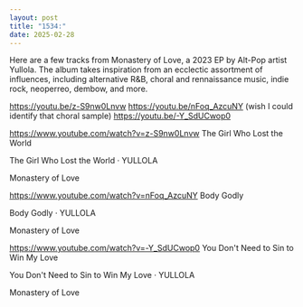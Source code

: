 ```yaml
---
layout: post
title: "1534:"
date: 2025-02-28
---
```


Here are a few tracks from Monastery of Love, a 2023 EP by Alt-Pop artist Yullola. The album takes inspiration from an ecclectic assortment of influences, including alternative R&B, choral and rennaissance music, indie rock, neoperreo, dembow, and more.

https://youtu.be/z-S9nw0Lnvw 
https://youtu.be/nFoq_AzcuNY (wish I could identify that choral sample)
https://youtu.be/-Y_SdUCwop0

https://www.youtube.com/watch?v=z-S9nw0Lnvw
The Girl Who Lost the World

The Girl Who Lost the World · YULLOLA

Monastery of Love




https://www.youtube.com/watch?v=nFoq_AzcuNY
Body Godly

Body Godly · YULLOLA

Monastery of Love




https://www.youtube.com/watch?v=-Y_SdUCwop0
You Don't Need to Sin to Win My Love

You Don't Need to Sin to Win My Love · YULLOLA

Monastery of Love
